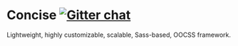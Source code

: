 Concise 
[![Gitter chat](https://badges.gitter.im/keenanpayne/Concise.CSS.png)](https://gitter.im/keenanpayne/Concise.CSS)
===========

Lightweight, highly customizable, scalable, Sass-based, OOCSS framework.

